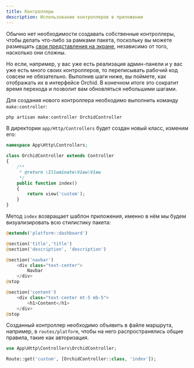 ```yaml
---
title: Контроллеры
description: Использование контроллеров в приложении
---
```



Обычно нет необходимости создавать собственные контроллеры, чтобы делать что-либо за рамками пакета, поскольку вы можете размещать [свои представления на экране](/ru/docs/custom-template/#views), независимо от того, насколько они сложны.

Но если, например, у вас уже есть реализация админ-панели и у вас уже есть много своих контроллеров, то переписывать рабочий код совсем не обязательно. Выполнив шаги ниже, вы поймете, как отображать их в интерфейсе Orchid. В конечном итоге это сократит время перехода и позволит вам обновляться небольшими шагами.

Для создания нового контроллера необходимо выполнить команду `make:controller`:

```php
php artisan make:controller OrchidController
```

В директории `app/Http/Controllers` будет создан новый класс, изменим его:

```php
namespace App\Http\Controllers;

class OrchidController extends Controller
{
    /**
     * @return \Illuminate\View\View
     */
    public function index()
    {
        return view('custom');
    }
}

```

Метод `index` возвращает шаблон приложения, именно в нём мы будем визуализировать всю стилистику пакета:

```php
@extends('platform::dashboard')

@section('title','title')
@section('description', 'description')

@section('navbar')
    <div class="text-center">
        Navbar
    </div>
@stop

@section('content')
    <div class="text-center mt-5 mb-5">
        <h1>Content</h1>
    </div>
@stop
```

Созданный контроллер необходимо объявить в файле маршрута, например, в `routes/platform`,
чтобы на него распространялись общие правила, такие как авторизация.

```php
use App\Http\Controllers\OrchidController;

Route::get('custom', [OrchidController::class, 'index']);
```
